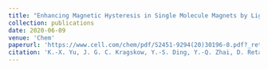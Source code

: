 ```yaml
---
title: "Enhancing Magnetic Hysteresis in Single Molecule Magnets by Ligand Functionalization"
collection: publications
date: 2020-06-09
venue: 'Chem'
paperurl: 'https://www.cell.com/chem/pdf/S2451-9294(20)30196-0.pdf?_returnURL=https%3A%2F%2Flinkinghub.elsevier.com%2Fretrieve%2Fpii%2FS2451929420301960%3Fshowall%3Dtrue'
citation: 'K.-X. Yu, J. G. C. Kragskow, Y.-S. Ding, Y.-Q. Zhai, D. Reta, N. F. Chilton, Y.-Z. Zheng, <i>Chem</i>, 2020, <b>6</b>, 1–17.'
---
```

